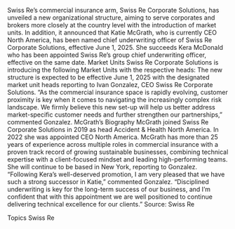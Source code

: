 Swiss Re’s commercial insurance arm, Swiss Re Corporate Solutions, has unveiled a new organizational structure, aiming to serve corporates and brokers more closely at the country level with the introduction of market units.
In addition, it announced that Katie McGrath, who is currently CEO North America, has been named chief underwriting officer of Swiss Re Corporate Solutions, effective June 1, 2025. She succeeds Kera McDonald who has been appointed Swiss Re’s group chief underwriting officer, effective on the same date.
Market Units
Swiss Re Corporate Solutions is introducing the following Market Units with the respective heads:
The new structure is expected to be effective June 1, 2025 with the designated market unit heads reporting to Ivan Gonzalez, CEO Swiss Re Corporate Solutions.
“As the commercial insurance space is rapidly evolving, customer proximity is key when it comes to navigating the increasingly complex risk landscape. We firmly believe this new set-up will help us better address market-specific customer needs and further strengthen our partnerships,” commented Gonzalez.
McGrath’s Biography
McGrath joined Swiss Re Corporate Solutions in 2019 as head Accident & Health North America. In 2022 she was appointed CEO North America. McGrath has more than 25 years of experience across multiple roles in commercial insurance with a proven track record of growing sustainable businesses, combining technical expertise with a client-focused mindset and leading high-performing teams. She will continue to be based in New York, reporting to Gonzalez.
“Following Kera’s well-deserved promotion, I am very pleased that we have such a strong successor in Katie,” commented Gonzalez. “Disciplined underwriting is key for the long-term success of our business, and I’m confident that with this appointment we are well positioned to continue delivering technical excellence for our clients.”
Source: Swiss Re

Topics
Swiss Re
